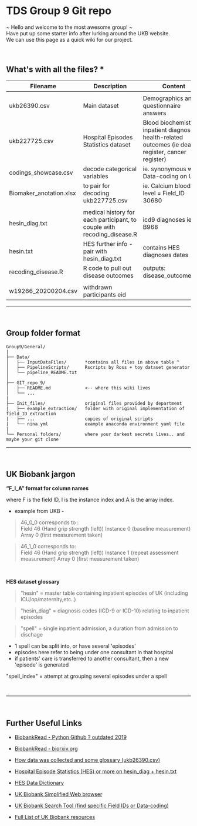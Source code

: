 # TDS Group 9 Git repo 
~ Hello and welcome to the most awesome group! ~  
Have put up some starter info after lurking around the UKB website.  
We can use this page as a quick wiki for our project.

</br>


## What's with all the files? *

| Filename      | Description |  Content  |
| ----------- | ----------- | -----------  |
|   |   |  |
| ukb26390.csv      | Main dataset | Demographics and questionnaire answers |
| ukb227725.csv   | Hospital Episodes Statistics dataset | Blood biochemistry, inpatient diagnoses,  health-related outcomes (ie death register, cancer register) |
| codings_showcase.csv | decode categorical variables | ie. synonymous with Data-coding on UKB |
| Biomaker_anotation.xlsx | to pair for decoding ukb227725.csv | ie. Calcium blood level = Field_ID 30680 |
|    |   |   |
| hesin_diag.txt | medical history for each participant, to couple with recoding_disease.R | icd9 diagnoses ie. B968 |
| hesin.txt | HES further info - pair with hesin_diag.txt | contains HES diagnoses dates  |
| recoding_disease.R | R code to pull out disease outcomes | outputs: disease_outcomes.rds | 
|    |   |   |
| w19266_20200204.csv | withdrawn participants eid |  | 

---------------------------

</br>  
  

## Group folder format 

```
Group9/General/
|
├── Data/
│   ├── InputDataFiles/       *contains all files in above table ^
│   ├── PipelineScripts/      Rscripts by Ross + toy dataset generator
│   └── pipeline_README.txt 
│   
├── GIT_repo_9/
│   ├── README.md             <-- where this wiki lives
│   └── ...
|
├── Init_files/               original files provided by department
|   ├── example_extraction/   folder with original implementation of field_ID extraction
|   ├── ...                   copies of original scripts 
|   └── nina.yml              example anaconda environment yaml file 
|
└── Personal folders/         where your darkest secrets lives.. and maybe your git clone

```
-------------------------------

</br>

## UK Biobank jargon

**“F_I_A” format for column names**

where F is the field ID, I is the instance index and A is the array index.

- example from UKB - 

>46_0_0 corresponds to :  
>Field 46 (Hand grip strength (left))
Instance 0 (baseline measurement)
Array 0 (first measurement taken)

>46_1_0 corresponds to:   
> Field 46 (Hand grip strength (left))
Instance 1 (repeat assessment measurement)
Array 0 (first measurement taken)

</br>

**HES dataset glossary**

>"hesin" = master table containing inpatient episodes of UK (including ICU/op/maternity,etc..)  

>"hesin_diag" = diagnosis codes (ICD-9 or ICD-10) relating to inpatient episodes

>"spell" = single inpatient admission, a duration from admission to dischage  
 * 1 spell can be split into, or have several 'episodes'  
 * episodes here refer to being under one consultant in that hospital   
 * if patients' care is transferred to another consultant, then a new 'episode' is generated   

"spell_index" = attempt at grouping several episodes under a spell 


</br>




------------------------------
</br>

## Further Useful Links

* [BiobankRead - Python Github ? outdated 2019](https://github.com/saphir746/BiobankRead-Bash)
* [BiobankRead - biorxiv.org](https://www.biorxiv.org/content/10.1101/569715v1.full.pdf)

* [How data was collected and some glossary (ukb26390.csv)](https://biobank.ndph.ox.ac.uk/~bbdatan/Repeat_assessment_doc_v1.0.pdf)


* [Hospital Episode Statistics (HES) or more on hesin_diag + hesin.txt](https://biobank.ndph.ox.ac.uk/showcase/showcase/docs/HospitalEpisodeStatistics.pdf)

* [HES Data Dictionary](https://biobank.ndph.ox.ac.uk/showcase/showcase/docs/HESDataDic.xlsx)

* [UK Biobank Simplified Web browser](https://biobank.ndph.ox.ac.uk/showcase/browse.cgi)

* [UK Biobank Search Tool (find specific Field IDs or Data-coding)](https://biobank.ndph.ox.ac.uk/showcase/search.cgi)

* [Full List of UK Biobank resources](https://biobank.ndph.ox.ac.uk/showcase/exinfo.cgi?src=UnderstandingUKB)